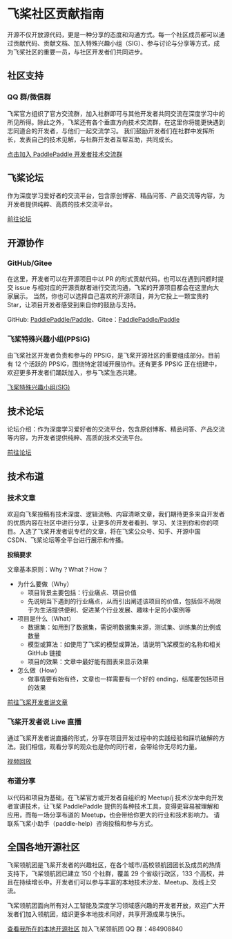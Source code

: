 # 飞桨社区贡献指南

开源不仅开放源代码，更是一种分享的态度和沟通方式。每一个社区成员都可以通过贡献代码、贡献文档、加入特殊兴趣小组（SIG）、参与讨论与分享等方式，成为飞桨社区的重要一员，与社区开发者们共同进步。

## 社区支持

### QQ 群/微信群

飞桨官方组织了官方交流群，加入社群即可与其他开发者共同交流在深度学习中的所见所得。除此之外，飞桨还有各个垂直方向技术交流群，在这里你将能更快遇到志同道合的开发者，与他们一起交流学习。
我们鼓励开发者们在社群中发挥所长，发表自己的技术见解，与社群开发者互帮互助，共同成长。

[点击加入 PaddlePaddle 开发者技术交流群](https://www.paddlepaddle.org.cn/support/news?action=detail&id=2439)

## 飞桨论坛

作为深度学习爱好者的交流平台，包含原创博客、精品问答、产品交流等内容，为开发者提供纯粹、高质的技术交流平台。

[前往论坛](https://aistudio.baidu.com/paddle/forum)

## 开源协作

### GitHub/Gitee

在这里，开发者可以在开源项目中以 PR 的形式贡献代码，也可以在遇到问题时提交 issue 与相对应的开源贡献者进行交流沟通，飞桨的开源项目都会在这里向大家展示。
当然，你也可以选择自己喜欢的开源项目，并为它投上一颗宝贵的 Star，让项目开发者感受到来自你的鼓励与支持。

GitHub: [PaddlePaddle/Paddle](https://github.com/PaddlePaddle/Paddle)、Gitee：[PaddlePaddle/Paddle](https://gitee.com/paddlepaddle/Paddle)

### 飞桨特殊兴趣小组(PPSIG)

由飞桨社区开发者负责和参与的 PPSIG，是飞桨开源社区的重要组成部分。目前有 12 个活跃的 PPSIG，围绕特定领域开展协作。还有更多 PPSIG 正在组建中，欢迎更多开发者们踊跃加入，参与飞桨生态共建。

[飞桨特殊兴趣小组(SIG)](https://www.paddlepaddle.org.cn/sig)

## 技术论坛

论坛介绍：作为深度学习爱好者的交流平台，包含原创博客、精品问答、产品交流等内容，为开发者提供纯粹、高质的技术交流平台。

[前往论坛](https://aistudio.baidu.com/paddle/forum)

## 技术布道

### 技术文章

欢迎向飞桨投稿有技术深度、逻辑流畅、内容清晰文章，我们期待更多来自开发者的优质内容在社区中进行分享，让更多的开发者看到、学习、关注到你和你的项目。入选了飞桨开发者说专栏的文章，将在飞桨公众号、知乎、开源中国 CSDN、飞桨论坛等全平台进行展示和传播。

**投稿要求**

文章基本原则：Why？What？How？

- 为什么要做（Why）
    - 项目背景主要包括：行业痛点、项目价值
    - 先说明当下遇到的行业痛点，从而引出阐述该项目的价值，包括但不局限于为生活提供便利、促进某个行业发展、趣味十足的小案例等
- 项目是什么（What）
    - 数据集：如用到了数据集，需说明数据集来源，测试集、训练集的比例或数量
    - 模型或算法：如使用了飞桨的模型或算法，请说明飞桨模型的名称和相关    GitHub 链接
    - 项目的效果：文章中最好能有图表来显示效果
- 怎么做（How）
    - 做事情要有始有终，文章也一样需要有一个好的 ending，结尾要包括项目的效果

[前往飞桨开发者说文章](https://mp.weixin.qq.com/mp/homepage?__biz=Mzg2OTEzODA5MA==&hid=16&sn=0561fc80d64fc079892454aafeb47bc4&scene=18)

### 飞桨开发者说 Live 直播

通过飞桨开发者说直播的形式，分享在项目开发过程中的实践经验和踩坑破解的方法。我们相信，观看分享的观众也是你的同行者，会带给你无尽的力量。

[视频回放](https://space.bilibili.com/476867757/channel/detail?cid=176010)

### 布道分享

以代码和项目为基础，在飞桨官方或开发者自组织的 Meetup/j 技术沙龙中向开发者宣讲技术，让飞桨 PaddlePaddle 提供的各种技术工具，变得更容易被理解和应用，而每一场分享布道的 Meetup，也会带给你更大的行业和技术影响力。
请联系飞桨小助手（paddle-help）咨询投稿和参与方式。


## 全国各地开源社区

飞桨领航团是飞桨开发者的兴趣社区，在各个城市/高校领航团团长及成员的热情支持下，飞桨领航团已建立 150 个社群，覆盖 29 个省级行政区，133 个高校，并且在持续增长中。开发者们可以参与丰富的本地技术沙龙、Meetup、及线上交流。

飞桨领航团面向所有对人工智能及深度学习领域感兴趣的开发者开放，欢迎广大开发者们加入领航团，结识更多本地技术同好，共享开源成果与快乐。


[查看我所在的本地开源社区](https://www.paddlepaddle.org.cn/ppdenavigategroup)
加入飞桨领航团 QQ 群：484908840
